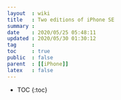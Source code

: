 ```yaml
---
layout  : wiki
title   : Two editions of iPhone SE
summary : 
date    : 2020/05/25 05:48:11
updated : 2020/05/30 01:30:12
tag     : 
toc     : true
public  : false
parent  : [[iPhone]]
latex   : false
---
```

* TOC
{:toc}

# 
